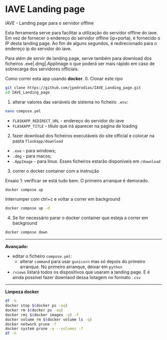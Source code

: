 # IAVE Landing page
IAVE - Landing page para o servidor offline


Esta ferramenta serve para facilitar a utilização do servidor offline do iave.
Em vez de fornecer o endereço do servidor offline (ip+porta), é fornecido o IP desta landing page. Ao fim de alguns segundos, é redirecionado para o endereço ip do servidor do iave.

Para além de servir de landing page, serve também para download dos ficheiros .exe|.dmg|.AppImage o que poderá ser mais rápido em caso de sobrecarga dos servidores officiais.



Como correr esta app usando **docker**.
0. Clonar este ripo
```bash
git clone https://github.com/jpedrodias/IAVE_Landing_page.git
cd IAVE_Landing_page
```


1. alterar valores das variáveis de sistema no ficheiro `.env`:
```bash
nano compose.yml
```
 - `FLASKAPP_REDIRECT_URL` - endereço do servidor do iave
 - `FLASKAPP_TITLE` - título que irá aparecer na página de loading


2. fazer download dos ficheiros executáveis do site official e colocar na pasta `flaskapp/download`
- `.exe` - para windows;
- `.dmg` - para macos;
- `.AppImage` - para linux.
Esses ficheiros estarão disponíveis em `/download`


3. correr o docker container com a instrução 

Ensaio 1: verificar se está tudo bem.
O primeiro arranque é demorado.
```bash
docker compose up
```

Interrumper com ctrl+c e voltar a correr em background
```bash
docker compose up -d
```


4. Se for necessário parar o docker container que esteja a correr em background 
```bash
docker compose down
```

---
**Avançado:**
- editar o ficheiro `compose.yml`:
    - alterar `command` para usar `gunicorn` mas só depois do primeiro arranque. No primeiro arranque, deixar em `python`
- `/views` listará todos os dispositivos que usaram a landing page. E é ainda possível fazer downlaod dessa listagem no formato `.csv` 


---
**Limpeza docker**
```bash
df -h
docker stop $(docker ps -aq)
docker rm $(docker ps -aq)
docker rmi $(docker images -q) -f
docker volume rm $(docker volume ls -q)
docker network prune -f
docker system prune -a --volumes -f
df -h
```